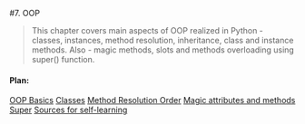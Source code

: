 #7. OOP

> This chapter covers main aspects of OOP realized in Python - classes, instances, method resolution, inheritance, class and instance methods. Also - magic methods, slots and methods overloading using super() function.

#### Plan:

[OOP Basics](/ch07-oop/s01-oop-basics.md)
[Classes](/ch07-oop/s02-classes.md)
[Method Resolution Order](/ch07-oop/s03-method-resolution-order.md)
[Magic attributes and methods](/ch07-oop/s04-magic-attributes-and-methods.md)
[Super](/ch07-oop/s05-super.md)
[Sources for self-learning](/ch07-oop/s06-sources-for-self-learning.md)
    